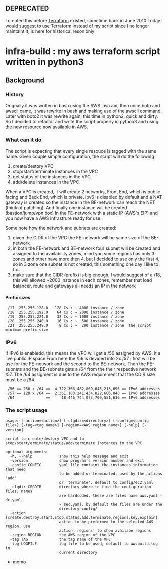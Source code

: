 ## DEPRECATED
I created this before [Terraform](https://www.terraform.io) existed, sometime back in June 2010 
Today I would suggest to use Terraform instead of my script since I no longer 
maintaint it, is here for historical reson only

# infra-build  : my aws terraform script written in python3

## Background

### History
Orignally it was written in bash using the AWS java api, then once boto and awscli came, it was rewrite in bash and making use of the awscli command. Later with boto2 it was rewrite again, this time in python2, quick and dirty.  So I decided to refactor and write the script properly in python3 and using the new resource now available in AWS.

### What can it do
The script is expecting that every single resouce is tagged with the same name.
Given couple simple configuration, the script will do the following
1. create/destory VPC
2. stop/start/terminate instances in the VPC
3. get status of the instances in the VPC
4. add/delete instances in the VPC

When a VPC is created, it will create 2 networks, Front End, which is public facing and Back End, which is
private. Ipv6 is disabled by default and a NAT gateway is created so the instance in the BE-network can reach
the NET (think of patching). And finally one instance will be created (bastion/jump/vpn box) in the FE-network
with a static IP (AWS's EIP) and you now have a AWS infrastrure ready for use.

Some note how the network and subnets are created:
1. given the CIDR of the VPC the FE-network will be same size of the BE-network
2. in both the FE-network and BE-network four subnet will be created and assigned to the availability zones, mind you some regions has only 3 zones and other have more then 4, but I decided to use only the first 4, so in 3 zone one subnet is not created, this something one day I like to fix...
3. make sure that the CIDR (prefix) is big enough, I would suggest of a /18, this will allowed ~2000 instance in each zones, remember that load balancer, route and gateways all needs an IP in the network

#### Prefix sizes
```
 /17  255.255.128.0   128 Cs : ~ 4000 instance / zone
 /18  255.255.192.0    64 Cs : ~ 2000 instance / zone
 /19  255.255.224.0    32 Cs : ~ 1000 instance / zone
 /20  255.255.240.0    16 Cs : ~  500 instance / zone
 /21  255.255.248.0     8 Cs : ~  200 instance / zone  the script minimum prefix size
```

### IPv6
If IPv6 is enabledd, this means the VPC will get a /56 assigned by AWS, it a live public IP space
From here the /56 is devided into 2x /57 : first will be use for the FE-network and the second to the BE-network.
Then the FE-subnets and the BE-subnets gets a /64 from the their respective network /57. The /64 assigment
is due to the AWS requirement that the CDIR size must be a /64.

```
 /56 == 256 x /64 ==  4,722,366,482,869,645,213,696 == IPv6 addresses
 /57 == 128 x /64 ==  2,361,183,241,434,822,606,848 == IPv6 addresses
 /64              ==     18,446,744,073,709,551,616 == IPv6 addresses
```

### The script usage
```
usage: [-action=<action>] [-cfgdir=<directory>] [-config=<config file>] [-tag=<tag name>] [-region=<AWS region name>] [-help] [-version]

script to create/destory VPC and to stop/start/erminate/status/add/terminate instances in the VPC

optional arguments:
  -h, --help            show this help message and exit
  -version              show program's version number and exit
  -config CONFIG        yaml file containt the instances information that need
                        to be added or terminated, used by the actions 'add'
                        or 'terminate', default to config/ec2.yaml
  -cfgdir CFGDIR        directory where to find the configuration files; names
                        are hardcoded, these are files name aws.yaml - dc.yaml
                        - sec.yaml, by default the files are under the
                        directory config/
  -action {create,destroy,start,stop,status,add,terminate,regions,key,explain}
                        action to be preformed to the selected AWS region, use
                        action 'regions' to show availabe regions.
  -region REGION        the AWS region of the VPC
  -tag TAG              the tag name of the VPC
  -log LOGFILE          log file to be used, default to awsbuild.log in
                        current directory
```

- momo
